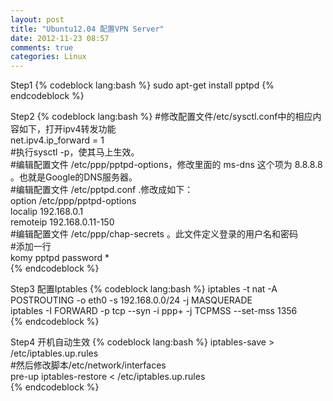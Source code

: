 ```yaml
---
layout: post
title: "Ubuntu12.04 配置VPN Server"
date: 2012-11-23 08:57
comments: true
categories: Linux
---
```


Step1
{% codeblock lang:bash %}
sudo apt-get   install pptpd
{% endcodeblock %}

Step2
{% codeblock lang:bash %}
#修改配置文件/etc/sysctl.conf中的相应内容如下，打开ipv4转发功能  
net.ipv4.ip_forward = 1  
#执行sysctl -p，使其马上生效。  
#编辑配置文件 /etc/ppp/pptpd-options，修改里面的 ms-dns 这个项为 8.8.8.8 。也就是Google的DNS服务器。  
#编辑配置文件 /etc/pptpd.conf .修改成如下：  
option /etc/ppp/pptpd-options  
localip 192.168.0.1  
remoteip 192.168.0.11-150  
#编辑配置文件 /etc/ppp/chap-secrets 。此文件定义登录的用户名和密码  
#添加一行  
komy pptpd password *  
{% endcodeblock %}

Step3 配置Iptables
{% codeblock lang:bash %}
iptables -t nat -A POSTROUTING -o eth0 -s 192.168.0.0/24 -j MASQUERADE  
iptables -I FORWARD -p tcp --syn -i ppp+ -j TCPMSS --set-mss 1356  
{% endcodeblock %}

Step4 开机自动生效
{% codeblock lang:bash %}
iptables-save > /etc/iptables.up.rules  
#然后修改脚本/etc/network/interfaces  
pre-up iptables-restore < /etc/iptables.up.rules  
{% endcodeblock %}




